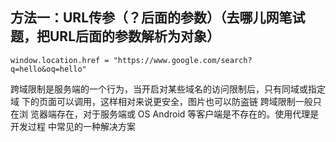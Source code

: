 ## 方法一：URL传参（？后面的参数）（去哪儿网笔试题，把URL后面的参数解析为对象）

    window.location.href = "https://www.google.com/search?q=hello&oq=hello"

跨域限制是服务端的一个行为，当开启对某些域名的访问限制后，只有同域或指定域
下的页面可以调用，这样相对来说更安全，图片也可以防盗链 跨域限制一般只在浏
览器端存在，对于服务端或 OS Android 等客户端是不存在的。使用代理是开发过程
中常见的一种解决方案
